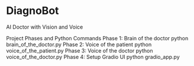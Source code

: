 # DiagnoBot
AI Doctor with Vision and Voice

Project Phases and Python Commands
Phase 1: Brain of the doctor
python brain_of_the_doctor.py
Phase 2: Voice of the patient
python voice_of_the_patient.py
Phase 3: Voice of the doctor
python voice_of_the_doctor.py
Phase 4: Setup Gradio UI
python gradio_app.py

